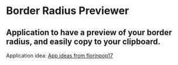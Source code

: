 # Border Radius Previewer

## Application to have a preview of your border radius, and easily copy to your clipboard.

Application idea: [App ideas from florinpop17](https://github.com/florinpop17/app-ideas/blob/master/Projects/1-Beginner/Border-Radius-Previewer.md "App ideas repository")